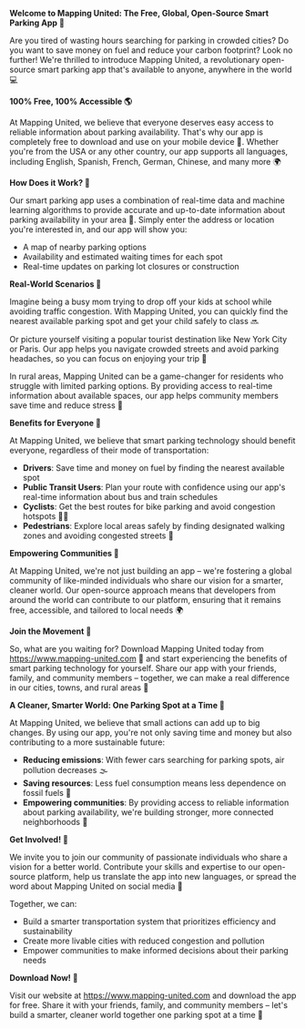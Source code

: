 **Welcome to Mapping United: The Free, Global, Open-Source Smart Parking App 🚀**

Are you tired of wasting hours searching for parking in crowded cities? Do you want to save money on fuel and reduce your carbon footprint? Look no further! We're thrilled to introduce Mapping United, a revolutionary open-source smart parking app that's available to anyone, anywhere in the world 💻

**100% Free, 100% Accessible 🌎**

At Mapping United, we believe that everyone deserves easy access to reliable information about parking availability. That's why our app is completely free to download and use on your mobile device 📱. Whether you're from the USA or any other country, our app supports all languages, including English, Spanish, French, German, Chinese, and many more 🌍

**How Does it Work? 🤔**

Our smart parking app uses a combination of real-time data and machine learning algorithms to provide accurate and up-to-date information about parking availability in your area 📍. Simply enter the address or location you're interested in, and our app will show you:

* A map of nearby parking options
* Availability and estimated waiting times for each spot
* Real-time updates on parking lot closures or construction

**Real-World Scenarios 🌆**

Imagine being a busy mom trying to drop off your kids at school while avoiding traffic congestion. With Mapping United, you can quickly find the nearest available parking spot and get your child safely to class 🔜

Or picture yourself visiting a popular tourist destination like New York City or Paris. Our app helps you navigate crowded streets and avoid parking headaches, so you can focus on enjoying your trip 🎉

In rural areas, Mapping United can be a game-changer for residents who struggle with limited parking options. By providing access to real-time information about available spaces, our app helps community members save time and reduce stress 🌼

**Benefits for Everyone 🤝**

At Mapping United, we believe that smart parking technology should benefit everyone, regardless of their mode of transportation:

* **Drivers**: Save time and money on fuel by finding the nearest available spot
* **Public Transit Users**: Plan your route with confidence using our app's real-time information about bus and train schedules
* **Cyclists**: Get the best routes for bike parking and avoid congestion hotspots 🚴‍♀️
* **Pedestrians**: Explore local areas safely by finding designated walking zones and avoiding congested streets 👣

**Empowering Communities 🌟**

At Mapping United, we're not just building an app – we're fostering a global community of like-minded individuals who share our vision for a smarter, cleaner world. Our open-source approach means that developers from around the world can contribute to our platform, ensuring that it remains free, accessible, and tailored to local needs 🌍

**Join the Movement 💪**

So, what are you waiting for? Download Mapping United today from https://www.mapping-united.com 📲 and start experiencing the benefits of smart parking technology for yourself. Share our app with your friends, family, and community members – together, we can make a real difference in our cities, towns, and rural areas 🌈

**A Cleaner, Smarter World: One Parking Spot at a Time 🌟**

At Mapping United, we believe that small actions can add up to big changes. By using our app, you're not only saving time and money but also contributing to a more sustainable future:

* **Reducing emissions**: With fewer cars searching for parking spots, air pollution decreases 🌫️
* **Saving resources**: Less fuel consumption means less dependence on fossil fuels 🚮
* **Empowering communities**: By providing access to reliable information about parking availability, we're building stronger, more connected neighborhoods 👥

**Get Involved! 💬**

We invite you to join our community of passionate individuals who share a vision for a better world. Contribute your skills and expertise to our open-source platform, help us translate the app into new languages, or spread the word about Mapping United on social media 📢

Together, we can:

* Build a smarter transportation system that prioritizes efficiency and sustainability
* Create more livable cities with reduced congestion and pollution
* Empower communities to make informed decisions about their parking needs

**Download Now! 🚀**

Visit our website at https://www.mapping-united.com and download the app for free. Share it with your friends, family, and community members – let's build a smarter, cleaner world together one parking spot at a time 🔗